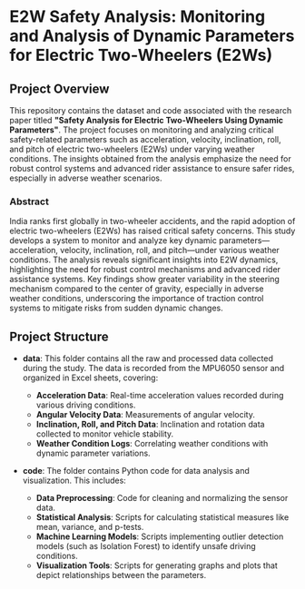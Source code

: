 # **E2W Safety Analysis: Monitoring and Analysis of Dynamic Parameters for Electric Two-Wheelers (E2Ws)**

## **Project Overview**

This repository contains the dataset and code associated with the research paper titled **"Safety Analysis for Electric Two-Wheelers Using Dynamic Parameters"**. The project focuses on monitoring and analyzing critical safety-related parameters such as acceleration, velocity, inclination, roll, and pitch of electric two-wheelers (E2Ws) under varying weather conditions. The insights obtained from the analysis emphasize the need for robust control systems and advanced rider assistance to ensure safer rides, especially in adverse weather scenarios.

### **Abstract**
India ranks first globally in two-wheeler accidents, and the rapid adoption of electric two-wheelers (E2Ws) has raised critical safety concerns. This study develops a system to monitor and analyze key dynamic parameters—acceleration, velocity, inclination, roll, and pitch—under various weather conditions. The analysis reveals significant insights into E2W dynamics, highlighting the need for robust control mechanisms and advanced rider assistance systems. Key findings show greater variability in the steering mechanism compared to the center of gravity, especially in adverse weather conditions, underscoring the importance of traction control systems to mitigate risks from sudden dynamic changes.

## **Project Structure**

- **data**: This folder contains all the raw and processed data collected during the study. The data is recorded from the MPU6050 sensor and organized in Excel sheets, covering:
  - **Acceleration Data**: Real-time acceleration values recorded during various driving conditions.
  - **Angular Velocity Data**: Measurements of angular velocity.
  - **Inclination, Roll, and Pitch Data**: Inclination and rotation data collected to monitor vehicle stability.
  - **Weather Condition Logs**: Correlating weather conditions with dynamic parameter variations.
  
- **code**: The folder contains Python code for data analysis and visualization. This includes:
  - **Data Preprocessing**: Code for cleaning and normalizing the sensor data.
  - **Statistical Analysis**: Scripts for calculating statistical measures like mean, variance, and p-tests.
  - **Machine Learning Models**: Scripts implementing outlier detection models (such as Isolation Forest) to identify unsafe driving conditions.
  - **Visualization Tools**: Scripts for generating graphs and plots that depict relationships between the parameters.


